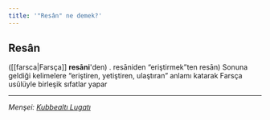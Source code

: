 ```yaml
---
title: '"Resân" ne demek?'
---
```


## Resân
([[farsca|Farsça]] **resānі**'den) . resānіden “eriştirmek”ten resān) Sonuna geldiği kelimelere “eriştiren, yetiştiren, ulaştıran” anlamı katarak Farsça usûlüyle birleşik sıfatlar yapar

---
*Menşei: [Kubbealtı Lugatı](https://www.lugatim.com/s/resan)*
